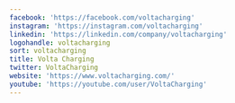 ```yaml
---
facebook: 'https://facebook.com/voltacharging'
instagram: 'https://instagram.com/voltacharging'
linkedin: 'https://linkedin.com/company/voltacharging'
logohandle: voltacharging
sort: voltacharging
title: Volta Charging
twitter: VoltaCharging
website: 'https://www.voltacharging.com/'
youtube: 'https://youtube.com/user/VoltaCharging'
---
```

